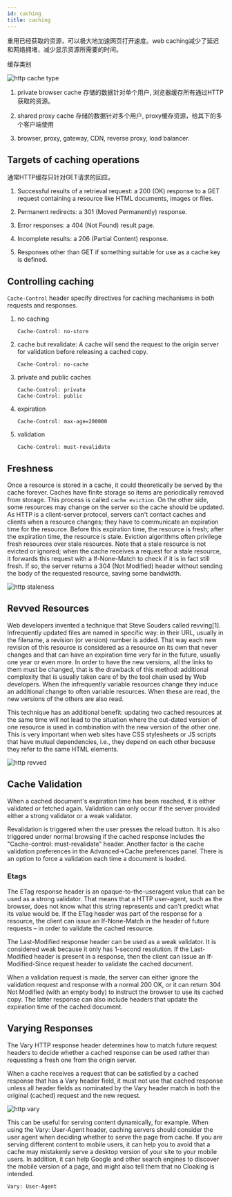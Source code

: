 ```yaml
---
id: caching
title: caching
---
```


重用已经获取的资源，可以极大地加速网页打开速度。web caching减少了延迟和网络拥堵，减少显示资源所需要的时间。

缓存类别

![http cache type](assets/http-cache-type.png)

1. private browser cache
存储的数据针对单个用户, 浏览器缓存所有通过HTTP获取的资源。

2. shared proxy cache
存储的数据针对多个用户, proxy缓存资源，给其下的多个客户端使用

3. browser, proxy, gateway, CDN, reverse proxy, load balancer.

## Targets of caching operations

通常HTTP缓存只针对GET请求的回应。

1. Successful results of a retrieval request: a 200 (OK) response to a GET request containing a resource like HTML documents, images or files.

2. Permanent redirects: a 301 (Moved Permanently) response.

3. Error responses: a 404 (Not Found) result page.

4. Incomplete results: a 206 (Partial Content) response.

5. Responses other than GET if something suitable for use as a cache key is defined.

## Controlling caching

`Cache-Control` header specify directives for caching mechanisms in both requests and responses.

1. no caching

    ```http
    Cache-Control: no-store
    ```
  
2. cache but revalidate: A cache will send the request to the origin server for validation before releasing a cached copy.

    ```http
    Cache-Control: no-cache
    ```

3. private and public caches

    ```http
    Cache-Control: private
    Cache-Control: public
    ```

4. expiration

    ```http
    Cache-Control: max-age=200000
    ```

5. validation

    ```http
    Cache-Control: must-revalidate
    ```

## Freshness

Once a resource is stored in a cache, it could theoretically be served by the cache forever. Caches have finite storage so items are periodically removed from storage. This process is called `cache eviction`. On the other side, some resources may change on the server so the cache should be updated. As HTTP is a client-server protocol, servers can't contact caches and clients when a resource changes; they have to communicate an expiration time for the resource. Before this expiration time, the resource is fresh; after the expiration time, the resource is stale. Eviction algorithms often privilege fresh resources over stale resources. Note that a stale resource is not evicted or ignored; when the cache receives a request for a stale resource, it forwards this request with a If-None-Match to check if it is in fact still fresh. If so, the server returns a 304 (Not Modified) header without sending the body of the requested resource, saving some bandwidth.

![http staleness](assets/http-staleness.png)

## Revved Resources

Web developers invented a technique that Steve Souders called revving[1]. Infrequently updated files are named in specific way: in their URL, usually in the filename, a revision (or version) number is added. That way each new revision of this resource is considered as a resource on its own that never changes and that can have an expiration time very far in the future, usually one year or even more. In order to have the new versions, all the links to them must be changed, that is the drawback of this method: additional complexity that is usually taken care of by the tool chain used by Web developers. When the infrequently variable resources change they induce an additional change to often variable resources. When these are read, the new versions of the others are also read.

This technique has an additional benefit: updating two cached resources at the same time will not lead to the situation where the out-dated version of one resource is used in combination with the new version of the other one. This is very important when web sites have CSS stylesheets or JS scripts that have mutual dependencies, i.e., they depend on each other because they refer to the same HTML elements.

![http revved](assets/http-revved.png)

## Cache Validation

When a cached document's expiration time has been reached, it is either validated or fetched again. Validation can only occur if the server provided either a strong validator or a weak validator.

Revalidation is triggered when the user presses the reload button. It is also triggered under normal browsing if the cached response includes the "Cache-control: must-revalidate" header. Another factor is the cache validation preferences in the Advanced->Cache preferences panel. There is an option to force a validation each time a document is loaded.

### Etags

The ETag response header is an opaque-to-the-useragent value that can be used as a strong validator. That means that a HTTP user-agent, such as the browser, does not know what this string represents and can't predict what its value would be. If the ETag header was part of the response for a resource, the client can issue an If-None-Match in the header of future requests – in order to validate the cached resource.

The Last-Modified response header can be used as a weak validator. It is considered weak because it only has 1-second resolution. If the Last-Modified header is present in a response, then the client can issue an If-Modified-Since request header to validate the cached document.

When a validation request is made, the server can either ignore the validation request and response with a normal 200 OK, or it can return 304 Not Modified (with an empty body) to instruct the browser to use its cached copy. The latter response can also include headers that update the expiration time of the cached document.

## Varying Responses

The Vary HTTP response header determines how to match future request headers to decide whether a cached response can be used rather than requesting a fresh one from the origin server.

When a cache receives a request that can be satisfied by a cached response that has a Vary header field, it must not use that cached response unless all header fields as nominated by the Vary header match in both the original (cached) request and the new request.

![http vary](assets/http-vary.png)

This can be useful for serving content dynamically, for example. When using the Vary: User-Agent header, caching servers should consider the user agent when deciding whether to serve the page from cache. If you are serving different content to mobile users, it can help you to avoid that a cache may mistakenly serve a desktop version of your site to your mobile users. In addition, it can help Google and other search engines to discover the mobile version of a page, and might also tell them that no Cloaking is intended.

```http
Vary: User-Agent
```
